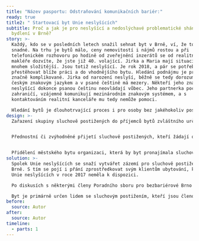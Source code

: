 ```yaml
---
title: "Název pasportu: Odstraňování komunikačních bariér:"
ready: true
title2: " Startovací byt Unie neslyšících"
subtitle: Proč a jak je pro neslyšící a nedoslýchavé problematické shánění
  bydlení v Brně?
story: >-
  Každý, kdo se v posledních letech snažil sehnat byt v Brně, ví, že to není
  snadné. Na trhu je bytů málo, ceny nemovitostí i nájmů rostou a při
  telefonickém rozhovoru po hodině od zveřejnění inzerátů se od realitního
  makléře dozvíte, že jste již 40. volající. Jirka a Maria mají situaci ale
  mnohem složitější. Jsou totiž neslyšící. Je rok 2018, a pár se potřebuje
  přestěhovat blíže práci a do vhodnějšího bytu. Hledání podnájmu je pro ně ale
  značně komplikované. Jirka od narození neslyší, běžně se tedy dorozumívá
  českým znakovým jazykem a v psané češtině má mezery. Někteří jeho známí
  neslyšící dokonce psanou češtinu neovládají vůbec. Jeho partnerka pochází ze
  zahraničí, vzájemně komunikují mezinárodním znakovým systémem, a s
  kontaktováním realitní kanceláře mu tedy nemůže pomoci. 

  Hledání bytů je dlouhotrvající proces i pro osoby bez jakéhokoliv postižení, ale pro neslyšící je to opravdová zátěž. Komunikace s realitními kancelářemi, která je odkázaná na psaní e-mailů, často ústí v obsazení bytu těmi, kteří si domluvili prohlídku dříve skrze telefonický hovor. Jirka telefonicky s realitní kanceláří pochopitelně komunikovat nemůže a než pošle kostrbatý e-mail, předběhnou jej řady volajících. I když se mu složitě podaří domluvit prohlídku bytu, je složité se s makléřem domluvit. Ke každé prohlídce si musí zvát na pomoc tlumočníka, což je finančně náročné. Také jej mrzí, když makléř mluví pouze s tlumočníkem a Jirku ignoruje, jakoby tam nebyl. Hledání bytů tak zůstává pro komunitu neslyšících značně frustrující.
design: >-
  Zařazení skupiny sluchově postižených do příjemců bytů zvláštního určení.


  Přednostní či zvýhodněné přijetí sluchově postižených, kteří žádají o běžný městský byt.


  Přidělení městského bytu organizaci, která by byt pronajímala sluchově postiženým.
solution: >-
  Spolek Unie neslyšících se snaží vytvářet zázemí pro sluchově postižené v
  Brně. S tím se pojí i přání zprostředkovat svým klientům ubytování, které ale
  Unie neslyšících v roce 2017 neměla k dispozici.

  Po diskusích s některými členy Poradního sboru pro bezbariérové Brno se Unie neslyšících rozhodla požádat Radu města Brna o pronájem bytu v celoměstském zájmu, který by byl primárně určen jako startovací byt pro sluchově postižené klienty Unie neslyšících. V srpnu 2018 Rada města tuto žádost schválila. Následně byl vybrán konkrétní byt o velikosti 2+kk v městské části Brno-střed, jehož pronájem byl spolku schválen v lednu r. 2019. V březnu 2019 byla podepsána nájemní smlouva s Unií neslyšících. Poté se na byt nastěhovali první klienti spolku, mladý neslyšící pár. 

  Byt je primárně určen lidem se sluchovým postižením, kteří jsou členové či zaměstnanci Unie neslyšících a kteří splní i další podmínky stanovené spolkem. Jelikož je byt zamýšlen jako startovací, měl by být poskytnut nájemcům po dobu dvou let a následně předán dalším nájemcům.
before:
  source: Autor
after:
  source: Autor
timeline:
  - parts: 1
---
```

